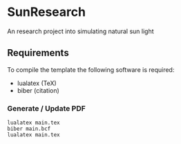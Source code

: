 # SunResearch
An research project into simulating natural sun light

## Requirements
To compile the template the following software is required:
* lualatex (TeX)
* biber (citation)

### Generate / Update PDF

```
lualatex main.tex
biber main.bcf
lualatex main.tex
```
